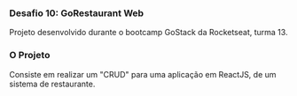 ### Desafio 10: GoRestaurant Web
Projeto desenvolvido durante o bootcamp GoStack da Rocketseat, turma 13.

### O Projeto
Consiste em realizar um "CRUD" para uma aplicação em ReactJS, de um sistema de restaurante.
